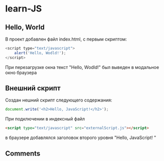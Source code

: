 # learn-JS
## Hello, World
В проект добавлен файл index.html, с первым скриптом:

```javascript
<script type="text/javascript">
    alert('Hello, Wodld!');
</script>    
```
При перезагрузке окна текст "Hello, Wodld!" был выведен в модальное окно браузера

## Внешний скрипт

Создан нешний скрипт следующего содержания:

```javascript
document.write('<h2>Hello, JavaScript!</h2>');
```
При подключении в индексный файл

```html
<script type="text/javascript" src="externalScript.js"></script> 
```
в браузере добавлялся заголовок второго уровня "Hello, JavaScript!
"
## Comments
